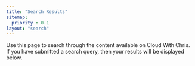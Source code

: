 ```yaml
---
title: "Search Results"
sitemap:
  priority : 0.1
layout: "search"
---
```

Use this page to search through the content available on Cloud With Chris. If you have submitted a search query, then your results will be displayed below.